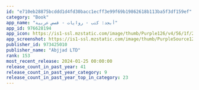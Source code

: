 ```yaml
---
id: "e710eb28875bcddd1d4fd30bacc1ecff3e99f69b19862618b113ba5f3df159ef"
category: "Book"
app_name: "أبجد: كتب - روايات - قصص عربية"
app_id: 976628194
app_icon: https://is1-ssl.mzstatic.com/image/thumb/Purple126/v4/56/1f/2c/561f2ca9-4f5a-67d0-d1a6-701a5409b0c3/AppIcon-0-1x_U007emarketing-0-8-0-sRGB-0-85-220-0.png/1024x1024bb.png
app_screenshot: https://is1-ssl.mzstatic.com/image/thumb/PurpleSource126/v4/11/90/00/1190008d-1a87-5234-e160-3847a8f7aa5d/ff92ed26-5beb-487e-8b45-212a5a8afebb_Abjjad--ASO-Screenshots-6.1Artboard-1.png/1284x2778bb.png
publisher_id: 973425010
publisher_name: "Abjjad LTD"
rank: 153
most_recent_release: 2024-01-25 00:00:00
release_count_in_past_year: 41
release_count_in_past_year_category: 9
release_count_in_past_year_top_in_category: 23
---
```

